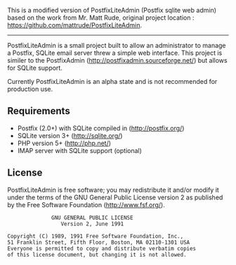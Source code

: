 This is a modified version of PostfixLiteAdmin (Postfix sqlite web admin) based on the work from Mr. Matt Rude, original project location : https://github.com/mattrude/PostfixLiteAdmin. 


----------


PostfixLiteAdmin is a small project built to allow an administrator to manage a Postfix, SQLite email server threw a simple web interface.  This project is similer to the PostfixAdmin (http://postfixadmin.sourceforge.net/) but allows for SQLite support.

Currently PostfixLiteAdmin is an alpha state and is not recommended for production use.

## Requirements

* Postfix (2.0+) with SQLite compiled in (http://postfix.org/)
* SQLite version 3+ (http://sqlite.org/)
* PHP version 5+ (http://php.net/)
* IMAP server with SQLite support (optional)

## License

PostfixLiteAdmin is free software; you may redistribute it and/or modify it under the terms of the GNU General Public License version 2 as published by the Free Software Foundation (http://www.fsf.org/).

                  GNU GENERAL PUBLIC LICENSE
                     Version 2, June 1991
    
    Copyright (C) 1989, 1991 Free Software Foundation, Inc.,
    51 Franklin Street, Fifth Floor, Boston, MA 02110-1301 USA
    Everyone is permitted to copy and distribute verbatim copies
    of this license document, but changing it is not allowed.

